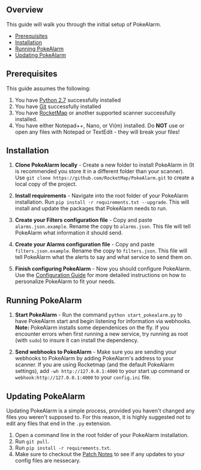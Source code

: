 ## Overview
This guide will walk you through the initial setup of PokeAlarm.

* [Prerequisites](#prerequisites)
* [Installation](#installation)
* [Running PokeAlarm](#running-pokealarm)
* [Updating PokeAlarm](#updating-pokealarm)

## Prerequisites
This guide assumes the following:

1. You have [Python 2.7](https://www.python.org/download/releases/2.7/) successfully installed
2. You have [Git](https://git-scm.com/downloads) successfully installed
3. You have [RocketMap](https://github.com/RocketMap/RocketMap) or another supported scanner successfully installed.
4. You have either Notepad++, Nano, or Vi(m) installed. Do **NOT** use or open any files with Notepad or TextEdit - they will break your files!

## Installation

1. **Clone PokeAlarm locally** - Create a new folder to install PokeAlarm in (It is recommended you store it in a different folder than your scanner). Use `git clone https://github.com/RocketMap/PokeAlarm.git` to create a local copy of the project.

2. **Install requirements** - Navigate into the root folder of your PokeAlarm installation. Run `pip install -r requirements.txt --upgrade`.  This will install and update the packages that PokeAlarm needs to run.

3. **Create your Filters configuration file** - Copy and paste `alarms.json.example`. Rename the copy to `alarms.json`. This file will tell PokeAlarm what information it should send. 

4. **Create your Alarms configuration file** - Copy and paste `filters.json.example`. Rename the copy to `filters.json`. This file will tell PokeAlarm what the alerts to say and what service to send them on.

5. **Finish configuring PokeAlarm** - Now you should configure PokeAlarm. Use the [Configuration Guide](configuring-pokeAlarm) for more detailed instructions on how to personalize PokeAlarm to fit your needs.


## Running PokeAlarm

1. **Start PokeAlarm** - Run the command `python start_pokealarm.py` to have PokeAlarm start and begin listening for information via webhooks.  
 **Note:** PokeAlarm installs some dependenices on the fly. If you encounter errors when first running a new service, try running as root (with `sudo`) to insure it can install the dependency. 

2. **Send webhooks to PokeAlarm** - Make sure you are sending your webhooks to PokeAlarm by adding PokeAlarm's address to your scanner. If you are using Rocketmap (and the default PokeAlarm settings), add `-wh http://127.0.0.1:4000` to your start up command or `webhook:http://127.0.0.1:4000` to your `config.ini` file.

## Updating PokeAlarm
Updating PokeAlarm is a simple process, provided you haven't changed any files you weren't supposed to. For this reason, it is highly suggested not to edit any files that end in the `.py` extension.  
1. Open a command line in the root folder of your PokeAlarm installation. 
2. Run `git pull`.
3. Run `pip install -r requirements.txt`.
4. Make sure to checkout the [Patch Notes](patch-notes) to see if any updates to your config files are nessecary. 
